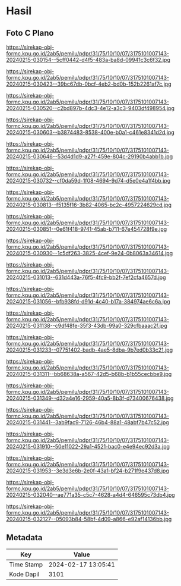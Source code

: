 # Hasil

## Foto C Plano

https://sirekap-obj-formc.kpu.go.id/2ab5/pemilu/pdpr/31/75/10/10/07/3175101007143-20240215-030154--5cff0442-d4f5-483a-ba8d-09941c3c6f32.jpg

https://sirekap-obj-formc.kpu.go.id/2ab5/pemilu/pdpr/31/75/10/10/07/3175101007143-20240215-030423--39bc67db-0bcf-4eb2-bd0b-152b2261af7c.jpg

https://sirekap-obj-formc.kpu.go.id/2ab5/pemilu/pdpr/31/75/10/10/07/3175101007143-20240215-030520--c2bd897b-4dc3-4e12-a3c3-9403df498954.jpg

https://sirekap-obj-formc.kpu.go.id/2ab5/pemilu/pdpr/31/75/10/10/07/3175101007143-20240215-030603--b3874483-8538-400e-b0a1-c461e8341d2d.jpg

https://sirekap-obj-formc.kpu.go.id/2ab5/pemilu/pdpr/31/75/10/10/07/3175101007143-20240215-030646--53d4d1d9-a27f-459e-804c-29190b4abb1b.jpg

https://sirekap-obj-formc.kpu.go.id/2ab5/pemilu/pdpr/31/75/10/10/07/3175101007143-20240215-030732--cf0da59d-1f08-4694-9d74-d5e0e4a1f4bb.jpg

https://sirekap-obj-formc.kpu.go.id/2ab5/pemilu/pdpr/31/75/10/10/07/3175101007143-20240215-030813--f5135f16-3b82-4065-bc2c-4957224629cd.jpg

https://sirekap-obj-formc.kpu.go.id/2ab5/pemilu/pdpr/31/75/10/10/07/3175101007143-20240215-030851--0e61f418-9741-45ab-b711-67e454728f9e.jpg

https://sirekap-obj-formc.kpu.go.id/2ab5/pemilu/pdpr/31/75/10/10/07/3175101007143-20240215-030930--1c5df263-3825-4cef-9e24-0b8063a34614.jpg

https://sirekap-obj-formc.kpu.go.id/2ab5/pemilu/pdpr/31/75/10/10/07/3175101007143-20240215-031013--631d443a-76f5-4fc9-bb2f-7ef2cfa4657d.jpg

https://sirekap-obj-formc.kpu.go.id/2ab5/pemilu/pdpr/31/75/10/10/07/3175101007143-20240215-031056--bfb938fd-d91d-4c40-b17a-384974ae6c6a.jpg

https://sirekap-obj-formc.kpu.go.id/2ab5/pemilu/pdpr/31/75/10/10/07/3175101007143-20240215-031138--c9df48fe-35f3-43db-99a0-329cfbaaac2f.jpg

https://sirekap-obj-formc.kpu.go.id/2ab5/pemilu/pdpr/31/75/10/10/07/3175101007143-20240215-031233--07751402-badb-4ae5-8dba-9b7ed0b33c21.jpg

https://sirekap-obj-formc.kpu.go.id/2ab5/pemilu/pdpr/31/75/10/10/07/3175101007143-20240215-031311--bb68638a-a567-42d5-b68b-b1b55cecbbe9.jpg

https://sirekap-obj-formc.kpu.go.id/2ab5/pemilu/pdpr/31/75/10/10/07/3175101007143-20240215-031349--d32a4e16-2959-40a5-8b3f-d73400676438.jpg

https://sirekap-obj-formc.kpu.go.id/2ab5/pemilu/pdpr/31/75/10/10/07/3175101007143-20240215-031441--3ab9fac9-7126-46b4-88a1-48abf7b47c52.jpg

https://sirekap-obj-formc.kpu.go.id/2ab5/pemilu/pdpr/31/75/10/10/07/3175101007143-20240215-031910--50e11022-29a1-4521-bac0-e4e94ec92d3a.jpg

https://sirekap-obj-formc.kpu.go.id/2ab5/pemilu/pdpr/31/75/10/10/07/3175101007143-20240215-031953--3e3d3e6b-2e0f-43a1-bf24-b271f9e437d8.jpg

https://sirekap-obj-formc.kpu.go.id/2ab5/pemilu/pdpr/31/75/10/10/07/3175101007143-20240215-032040--ae771a35-c5c7-4628-a4d4-646595c73db4.jpg

https://sirekap-obj-formc.kpu.go.id/2ab5/pemilu/pdpr/31/75/10/10/07/3175101007143-20240215-032127--05093b84-58bf-4d09-a866-e92af14136bb.jpg


## Metadata

| Key        | Value               |
| ---------- | ------------------- |
| Time Stamp | 2024-02-17 13:05:41 |
| Kode Dapil | 3101                |



